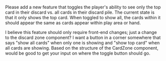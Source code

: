 Please add a new feature that toggles the player's ability to see only the top card in their discard vs. all cards in their discard pile. The current state is that it only shows the top card. When toggled to show all, the cards within it should appear the same as cards appear within play area or hand.

I believe this feature should only require front-end changes; just a change to the discard zone component? I want a button in a corner somewhere that says "show all cards" when only one is showing and "show top card" when all cards are showing. Based on the structure of the CardZone component, would be good to get your input on where the toggle button should go.